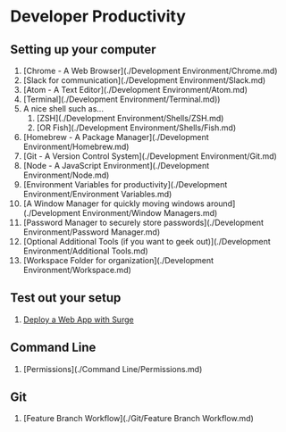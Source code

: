 # Developer Productivity

## Setting up your computer

1. [Chrome - A Web Browser](./Development Environment/Chrome.md)
1. [Slack for communication](./Development Environment/Slack.md)
1. [Atom - A Text Editor](./Development Environment/Atom.md)
1. [Terminal](./Development Environment/Terminal.md))
1. A nice shell such as...
   1. [ZSH](./Development Environment/Shells/ZSH.md)
   1. [OR Fish](./Development Environment/Shells/Fish.md)
1. [Homebrew - A Package Manager](./Development Environment/Homebrew.md)
1. [Git - A Version Control System](./Development Environment/Git.md)
1. [Node - A JavaScript Environment](./Development Environment/Node.md)
1. [Environment Variables for productivity](./Development Environment/Environment Variables.md)
1. [A Window Manager for quickly moving windows around](./Development Environment/Window Managers.md)
1. [Password Manager to securely store passwords](./Development Environment/Password Manager.md)
1. [Optional Additional Tools (if you want to geek out)](./Development Environment/Additional Tools.md)
1. [Workspace Folder for organization](./Development Environment/Workspace.md)

## Test out your setup

1. [Deploy a Web App with Surge](./Deployment/Surge.md)

## Command Line

1. [Permissions](./Command Line/Permissions.md)

## Git

1. [Feature Branch Workflow](./Git/Feature Branch Workflow.md)
